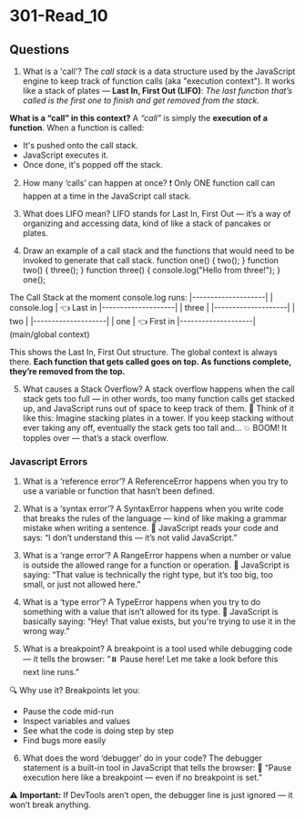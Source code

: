 # 301-Read_10

## Questions

1. What is a 'call'?
The *call stack* is a data structure used by the JavaScript engine to keep track of function calls (aka "execution context").
It works like a stack of plates — **Last In, First Out (LIFO)**:
*The last function that’s called is the first one to finish and get removed from the stack.*

**What is a “call” in this context?**
A *“call”* is simply the **execution of a function**. When a function is called:
* It's pushed onto the call stack.
* JavaScript executes it.
* Once done, it's popped off the stack. 

2. How many ‘calls’ can happen at once?
❗ Only ONE function call can happen at a time in the JavaScript call stack.

3. What does LIFO mean?
LIFO stands for Last In, First Out — it’s a way of organizing and accessing data, kind of like a stack of pancakes or plates.

4. Draw an example of a call stack and the functions that would need to be invoked to generate that call stack.
function one() {
  two();
}
function two() {
  three();
}
function three() {
  console.log("Hello from three!");
}
one();

The Call Stack at the moment console.log runs:
|--------------------|
| console.log        | 👈 Last in
|--------------------|
| three              |
|--------------------|
| two                |
|--------------------|
| one                | 👈 First in
|--------------------|
(main/global context)

This shows the Last In, First Out structure.
The global context is always there.
**Each function that gets called goes on top.**
**As functions complete, they’re removed from the top.**

5. What causes a Stack Overflow?
A stack overflow happens when the call stack gets too full — in other words, too many function calls get stacked up, and JavaScript runs out of space to keep track of them.
🧱 Think of it like this:
Imagine stacking plates in a tower. If you keep stacking without ever taking any off, eventually the stack gets too tall and…
💥 BOOM! It topples over — that’s a stack overflow.

### Javascript Errors
1. What is a ‘reference error’?
A ReferenceError happens when you try to use a variable or function that hasn’t been defined.

2. What is a ‘syntax error’?
A SyntaxError happens when you write code that breaks the rules of the language — kind of like making a grammar mistake when writing a sentence.
🧠 JavaScript reads your code and says:
 “I don’t understand this — it’s not valid JavaScript.”

3. What is a ‘range error’?
A RangeError happens when a number or value is outside the allowed range for a function or operation.
🧠 JavaScript is saying:
 “That value is technically the right type, but it’s too big, too small, or just not allowed here.”

4. What is a ‘type error’?
A TypeError happens when you try to do something with a value that isn’t allowed for its type.
🧠 JavaScript is basically saying:
 “Hey! That value exists, but you're trying to use it in the wrong way.”

 5. What is a breakpoint?
A breakpoint is a tool used while debugging code — it tells the browser:
“⏸️ Pause here! Let me take a look before this next line runs.”

🔍 Why use it?
Breakpoints let you:
- Pause the code mid-run
- Inspect variables and values
- See what the code is doing step by step
- Find bugs more easily

6. What does the word ‘debugger’ do in your code?
The debugger statement is a built-in tool in JavaScript that tells the browser:
🛑 “Pause execution here like a breakpoint — even if no breakpoint is set.”

⚠️ **Important:**
If DevTools aren’t open, the debugger line is just ignored — it won’t break anything.




